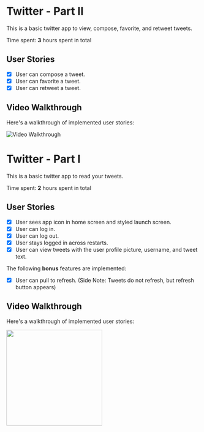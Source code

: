 
# Twitter - Part II

This is a basic twitter app to view, compose, favorite, and retweet tweets.

Time spent: **3** hours spent in total

## User Stories

- [x] User can compose a tweet. 
- [x] User can favorite a tweet. 
- [x] User can retweet a tweet. 

## Video Walkthrough

Here's a walkthrough of implemented user stories:

<img src='http://g.recordit.co/G6Ydu3ZV4b.gif' title='Video Walkthrough' width='' alt='Video Walkthrough' />


# Twitter - Part I

This is a basic twitter app to read your tweets.

Time spent: **2** hours spent in total

## User Stories

- [x] User sees app icon in home screen and styled launch screen. 
- [x] User can log in. 
- [x] User can log out. 
- [x] User stays logged in across restarts. 
- [x] User can view tweets with the user profile picture, username, and tweet text. 

The following **bonus** features are implemented:

- [x] User can pull to refresh. (Side Note: Tweets do not refresh, but refresh button appears)

## Video Walkthrough

Here's a walkthrough of implemented user stories:

<img src="http://g.recordit.co/4gcI0YJ1nM.gif" width=250><br>

